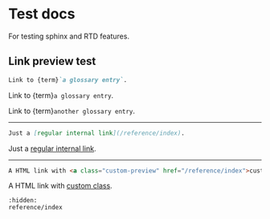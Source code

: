 # Test docs

For testing sphinx and RTD features.

## Link preview test

```md
Link to {term}`a glossary entry`.
```

Link to {term}`a glossary entry`.

Link to {term}`another glossary entry`.

---

```md
Just a [regular internal link](/reference/index).
```

Just a [regular internal link](/reference/index).

---

```html
A HTML link with <a class="custom-preview" href="/reference/index">custom class</a>.
```

A HTML link with <a class="custom-preview" href="/reference/index">custom class</a>.

```{toctree}
:hidden:
reference/index
```
